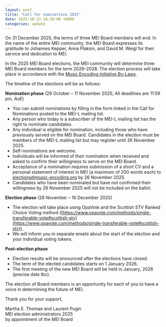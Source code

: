 ```yaml
---
layout: post
title: "Call for nominations 2025"
date: 2025-10-23 10:30:00 +0000
categories: update
---
```


On 31 December 2025, the terms of three MEI Board members will end. In the name of the entire MEI community, the MEI Board expresses its gratitude to Johannes Kepper, Anna Plaksin, and David M. Weigl for their service and dedication to MEI.

In the 2025 MEI Board elections, the MEI community will determine three MEI Board members for the term 2026–2028. The election process will take place in accordance with the [Music Encoding Initiative By-Laws](http://music-encoding.org/community/mei-by-laws.html).

The timeline of the elections will be as follows:

**Nomination phase** (28 October – 11 November 2025; All deadlines are *11:59 pm, AoE*)

- You can submit nominations by filling in the form linked in the Call for Nominations posted to the MEI-L mailing list.
- Any person who today is a subscriber of the MEI-L mailing list has the right to nominate candidates.
- Any individual is eligible for nomination, including those who have previously served on the MEI Board. Candidates in the election must be members of the MEI-L mailing list but may register until 26 November 2025.
- Self-nominations are welcome.
- Individuals will be informed of their nomination when received and asked to confirm their willingness to serve on the MEI Board.
- Acceptance of a nomination requires submission of a short CV and a personal statement of interest in MEI (a maximum of 200 words each) to [elections@music-encoding.org](elections@music-encoding.org) by 26 November 2025.
- Candidates who have been nominated but have not confirmed their willingness by 26 November 2025 will not be included on the ballot.

**Election phase** (28 November – 16 December 2025)
- The election will take place using OpaVote and the Scottish STV Ranked Choice Voting method ([https://www.opavote.com/methods/single-transferable-vote#scottish-stv](https://www.opavote.com/methods/single-transferable-vote#scottish-stv)).
- We will inform you in separate emails about the start of the election and your individual voting tokens.

**Post-election phase**
- Election results will be announced after the elections have closed.
- The term of the elected candidates starts on 1 January 2026.
- The first meeting of the new MEI Board will be held in January, 2026 (precise date tbc).

The election of Board members is an opportunity for each of you to have a voice in determining the future of MEI.

Thank you for your support,

Martha E. Thomae and Laurent Pugin \
MEI election administrators 2025 \
by appointment of the MEI Board
